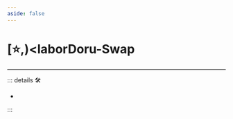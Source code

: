 ```yaml
---
aside: false
---
```

# [⭐,)<laborDoru</labor>-Swap

---

<!-- =================================================== -->
<!-- =================================================== -->
<!-- =================================================== -->
<!-- =================================================== -->
<!-- =================================================== -->
::: details 🛠

-

:::
